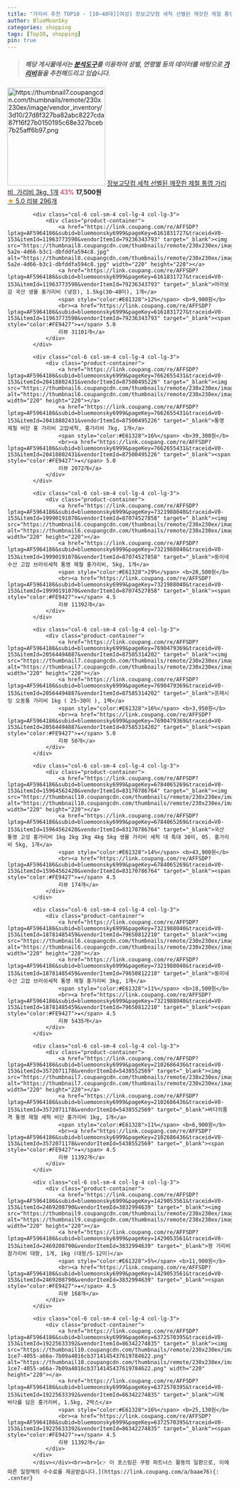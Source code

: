 ```yaml
---
title: "가리비 추천 TOP10 - [10~40대][여성] 장보고닷컴 세척 선별된 깨끗한 제철 통영 가리비, 가리비 3kg, 1개"
author: BlueMoonSky
categories: shopping
tags: [Top10, shopping]
pin: true
---
```


> ##### 해당 게시물에서는 [**분석도구**](https://itemscout.io/)를 이용하여 **성별**, **연령별** 등의 데이터를 바탕으로 [**가리비**](https://link.coupang.com/a/baae76)들을 추천해드리고 있습니다.
<div class="container"><div class="row">
            <div class="col-6 col-sm-4 col-lg-4 col-lg-3">
                <div class="product-container">
                    <a href="https://link.coupang.com/re/AFFSDP?lptag=AF5964186&subid=bluemoonsky6999&pageKey=7158541364&traceid=V0-153&itemId=18011293708&vendorItemId=85047271235" target="_blank"><img src="https://thumbnail7.coupangcdn.com/thumbnails/remote/230x230ex/image/vendor_inventory/3d10/27d8f327ba82abc8227cda87f16f27b0150195c68e327bceb7b25aff6b97.png" alt="https://thumbnail7.coupangcdn.com/thumbnails/remote/230x230ex/image/vendor_inventory/3d10/27d8f327ba82abc8227cda87f16f27b0150195c68e327bceb7b25aff6b97.png" width="220" height="220"></a>
                    <a href="https://link.coupang.com/re/AFFSDP?lptag=AF5964186&subid=bluemoonsky6999&pageKey=7158541364&traceid=V0-153&itemId=18011293708&vendorItemId=85047271235" target="_blank">장보고닷컴 세척 선별된 깨끗한 제철 통영 가리비, 가리비 3kg, 1개</a>
                    <span style="color:#E61328">43%</span> <b>17,500원</b>
                    <br><a href="https://link.coupang.com/re/AFFSDP?lptag=AF5964186&subid=bluemoonsky6999&pageKey=7158541364&traceid=V0-153&itemId=18011293708&vendorItemId=85047271235" target="_blank"><span style="color:#FE9427">★</span> 5.0
                    리뷰 296개</a>
                </div>
            </div>
            
            <div class="col-6 col-sm-4 col-lg-4 col-lg-3">
                <div class="product-container">
                    <a href="https://link.coupang.com/re/AFFSDP?lptag=AF5964186&subid=bluemoonsky6999&pageKey=6161831727&traceid=V0-153&itemId=11963773590&vendorItemId=79236343793" target="_blank"><img src="https://thumbnail8.coupangcdn.com/thumbnails/remote/230x230ex/image/retail/images/2021/11/04/13/8/68278cee-5a2e-4d66-b3c1-dbfddfa594c8.jpg" alt="https://thumbnail8.coupangcdn.com/thumbnails/remote/230x230ex/image/retail/images/2021/11/04/13/8/68278cee-5a2e-4d66-b3c1-dbfddfa594c8.jpg" width="220" height="220"></a>
                    <a href="https://link.coupang.com/re/AFFSDP?lptag=AF5964186&subid=bluemoonsky6999&pageKey=6161831727&traceid=V0-153&itemId=11963773590&vendorItemId=79236343793" target="_blank">아라보감 국산 생물 홍가리비 (냉장), 1.5kg(30~40미), 1개</a>
                    <span style="color:#E61328">12%</span> <b>9,900원</b>
                    <br><a href="https://link.coupang.com/re/AFFSDP?lptag=AF5964186&subid=bluemoonsky6999&pageKey=6161831727&traceid=V0-153&itemId=11963773590&vendorItemId=79236343793" target="_blank"><span style="color:#FE9427">★</span> 5.0
                    리뷰 31101개</a>
                </div>
            </div>
            
            <div class="col-6 col-sm-4 col-lg-4 col-lg-3">
                <div class="product-container">
                    <a href="https://link.coupang.com/re/AFFSDP?lptag=AF5964186&subid=bluemoonsky6999&pageKey=7662655431&traceid=V0-153&itemId=20418802431&vendorItemId=87500495226" target="_blank"><img src="https://thumbnail6.coupangcdn.com/thumbnails/remote/230x230ex/image/vendor_inventory/e2e2/8902fb94807ca3c81bb99d7487e14a3375856c46c8159b82454a4ffcf3e6.jpg" alt="https://thumbnail6.coupangcdn.com/thumbnails/remote/230x230ex/image/vendor_inventory/e2e2/8902fb94807ca3c81bb99d7487e14a3375856c46c8159b82454a4ffcf3e6.jpg" width="220" height="220"></a>
                    <a href="https://link.coupang.com/re/AFFSDP?lptag=AF5964186&subid=bluemoonsky6999&pageKey=7662655431&traceid=V0-153&itemId=20418802431&vendorItemId=87500495226" target="_blank">통영 제철 비단 홍 가리비 고압세척, 홍가리비 7kg, 1개</a>
                    <span style="color:#E61328">16%</span> <b>39,300원</b>
                    <br><a href="https://link.coupang.com/re/AFFSDP?lptag=AF5964186&subid=bluemoonsky6999&pageKey=7662655431&traceid=V0-153&itemId=20418802431&vendorItemId=87500495226" target="_blank"><span style="color:#FE9427">★</span> 5.0
                    리뷰 2072개</a>
                </div>
            </div>
            
            <div class="col-6 col-sm-4 col-lg-4 col-lg-3">
                <div class="product-container">
                    <a href="https://link.coupang.com/re/AFFSDP?lptag=AF5964186&subid=bluemoonsky6999&pageKey=7321988040&traceid=V0-153&itemId=19990191070&vendorItemId=87074527858" target="_blank"><img src="https://thumbnail6.coupangcdn.com/thumbnails/remote/230x230ex/image/vendor_inventory/3870/04d127742dbcb04339353697058af9cefe8c2f89251b92831a75a8350659.png" alt="https://thumbnail6.coupangcdn.com/thumbnails/remote/230x230ex/image/vendor_inventory/3870/04d127742dbcb04339353697058af9cefe8c2f89251b92831a75a8350659.png" width="220" height="220"></a>
                    <a href="https://link.coupang.com/re/AFFSDP?lptag=AF5964186&subid=bluemoonsky6999&pageKey=7321988040&traceid=V0-153&itemId=19990191070&vendorItemId=87074527858" target="_blank">둥이네수산 고압 브러쉬세척 통영 제철 홍가리비, 5kg, 1개</a>
                    <span style="color:#E61328">29%</span> <b>28,500원</b>
                    <br><a href="https://link.coupang.com/re/AFFSDP?lptag=AF5964186&subid=bluemoonsky6999&pageKey=7321988040&traceid=V0-153&itemId=19990191070&vendorItemId=87074527858" target="_blank"><span style="color:#FE9427">★</span> 4.5
                    리뷰 11392개</a>
                </div>
            </div>
            
            <div class="col-6 col-sm-4 col-lg-4 col-lg-3">
                <div class="product-container">
                    <a href="https://link.coupang.com/re/AFFSDP?lptag=AF5964186&subid=bluemoonsky6999&pageKey=7690479369&traceid=V0-153&itemId=20564494887&vendorItemId=87585314202" target="_blank"><img src="https://thumbnail7.coupangcdn.com/thumbnails/remote/230x230ex/image/vendor_inventory/bcb3/02cd0a97518241dc409daef7ff8564341ad052df8dc6fc7305da0d3b6f26.jpg" alt="https://thumbnail7.coupangcdn.com/thumbnails/remote/230x230ex/image/vendor_inventory/bcb3/02cd0a97518241dc409daef7ff8564341ad052df8dc6fc7305da0d3b6f26.jpg" width="220" height="220"></a>
                    <a href="https://link.coupang.com/re/AFFSDP?lptag=AF5964186&subid=bluemoonsky6999&pageKey=7690479369&traceid=V0-153&itemId=20564494887&vendorItemId=87585314202" target="_blank">프레시잉 오동통 가리비 1kg ( 25~30미 ), 1팩</a>
                    <span style="color:#E61328">16%</span> <b>3,950원</b>
                    <br><a href="https://link.coupang.com/re/AFFSDP?lptag=AF5964186&subid=bluemoonsky6999&pageKey=7690479369&traceid=V0-153&itemId=20564494887&vendorItemId=87585314202" target="_blank"><span style="color:#FE9427">★</span> 5.0
                    리뷰 50개</a>
                </div>
            </div>
            
            <div class="col-6 col-sm-4 col-lg-4 col-lg-3">
                <div class="product-container">
                    <a href="https://link.coupang.com/re/AFFSDP?lptag=AF5964186&subid=bluemoonsky6999&pageKey=6784065269&traceid=V0-153&itemId=15964562420&vendorItemId=83170786764" target="_blank"><img src="https://thumbnail10.coupangcdn.com/thumbnails/remote/230x230ex/image/vendor_inventory/83cb/0d8449554c4f58eaec039d31fb53e9ec608d2b0aa120608b2df5d0619c82.jpg" alt="https://thumbnail10.coupangcdn.com/thumbnails/remote/230x230ex/image/vendor_inventory/83cb/0d8449554c4f58eaec039d31fb53e9ec608d2b0aa120608b2df5d0619c82.jpg" width="220" height="220"></a>
                    <a href="https://link.coupang.com/re/AFFSDP?lptag=AF5964186&subid=bluemoonsky6999&pageKey=6784065269&traceid=V0-153&itemId=15964562420&vendorItemId=83170786764" target="_blank">국산 통영 고성 홍가리비 1kg 2kg 3kg 4kg 5kg 생물 가리비 세척 대 특대 30미, 05. 홍가리비 5kg, 1개</a>
                    <span style="color:#E61328">14%</span> <b>43,900원</b>
                    <br><a href="https://link.coupang.com/re/AFFSDP?lptag=AF5964186&subid=bluemoonsky6999&pageKey=6784065269&traceid=V0-153&itemId=15964562420&vendorItemId=83170786764" target="_blank"><span style="color:#FE9427">★</span> 4.5
                    리뷰 174개</a>
                </div>
            </div>
            
            <div class="col-6 col-sm-4 col-lg-4 col-lg-3">
                <div class="product-container">
                    <a href="https://link.coupang.com/re/AFFSDP?lptag=AF5964186&subid=bluemoonsky6999&pageKey=7321988040&traceid=V0-153&itemId=18781485459&vendorItemId=79650812210" target="_blank"><img src="https://thumbnail6.coupangcdn.com/thumbnails/remote/230x230ex/image/vendor_inventory/3870/04d127742dbcb04339353697058af9cefe8c2f89251b92831a75a8350659.png" alt="https://thumbnail6.coupangcdn.com/thumbnails/remote/230x230ex/image/vendor_inventory/3870/04d127742dbcb04339353697058af9cefe8c2f89251b92831a75a8350659.png" width="220" height="220"></a>
                    <a href="https://link.coupang.com/re/AFFSDP?lptag=AF5964186&subid=bluemoonsky6999&pageKey=7321988040&traceid=V0-153&itemId=18781485459&vendorItemId=79650812210" target="_blank">둥이네수산 고압 브러쉬세척 통영 제철 홍가리비 3kg, 1개</a>
                    <span style="color:#E61328">11%</span> <b>18,500원</b>
                    <br><a href="https://link.coupang.com/re/AFFSDP?lptag=AF5964186&subid=bluemoonsky6999&pageKey=7321988040&traceid=V0-153&itemId=18781485459&vendorItemId=79650812210" target="_blank"><span style="color:#FE9427">★</span> 4.5
                    리뷰 5435개</a>
                </div>
            </div>
            
            <div class="col-6 col-sm-4 col-lg-4 col-lg-3">
                <div class="product-container">
                    <a href="https://link.coupang.com/re/AFFSDP?lptag=AF5964186&subid=bluemoonsky6999&pageKey=2102686436&traceid=V0-153&itemId=3572071178&vendorItemId=5438552569" target="_blank"><img src="https://thumbnail7.coupangcdn.com/thumbnails/remote/230x230ex/image/vendor_inventory/75d8/6a067ec824e078d00f00791dc60b20ca7659012a1812af9db90fdfd266e1.JPG" alt="https://thumbnail7.coupangcdn.com/thumbnails/remote/230x230ex/image/vendor_inventory/75d8/6a067ec824e078d00f00791dc60b20ca7659012a1812af9db90fdfd266e1.JPG" width="220" height="220"></a>
                    <a href="https://link.coupang.com/re/AFFSDP?lptag=AF5964186&subid=bluemoonsky6999&pageKey=2102686436&traceid=V0-153&itemId=3572071178&vendorItemId=5438552569" target="_blank">바다의품격 통영 제철 세척 비단 홍가리비 1kg, 1개</a>
                    <span style="color:#E61328">11%</span> <b>6,900원</b>
                    <br><a href="https://link.coupang.com/re/AFFSDP?lptag=AF5964186&subid=bluemoonsky6999&pageKey=2102686436&traceid=V0-153&itemId=3572071178&vendorItemId=5438552569" target="_blank"><span style="color:#FE9427">★</span> 4.5
                    리뷰 11392개</a>
                </div>
            </div>
            
            <div class="col-6 col-sm-4 col-lg-4 col-lg-3">
                <div class="product-container">
                    <a href="https://link.coupang.com/re/AFFSDP?lptag=AF5964186&subid=bluemoonsky6999&pageKey=1429053561&traceid=V0-153&itemId=2469208790&vendorItemId=3832994639" target="_blank"><img src="https://thumbnail9.coupangcdn.com/thumbnails/remote/230x230ex/image/vendor_inventory/9b84/fd9620308bc76253ea7178eef1cdb63a7b8c70dc964fdf679fcad7b78eaa.jpg" alt="https://thumbnail9.coupangcdn.com/thumbnails/remote/230x230ex/image/vendor_inventory/9b84/fd9620308bc76253ea7178eef1cdb63a7b8c70dc964fdf679fcad7b78eaa.jpg" width="220" height="220"></a>
                    <a href="https://link.coupang.com/re/AFFSDP?lptag=AF5964186&subid=bluemoonsky6999&pageKey=1429053561&traceid=V0-153&itemId=2469208790&vendorItemId=3832994639" target="_blank">왕 가리비 참가리비 대왕, 1개, 1kg (대왕/5-12미)</a>
                    <span style="color:#E61328">5%</span> <b>11,900원</b>
                    <br><a href="https://link.coupang.com/re/AFFSDP?lptag=AF5964186&subid=bluemoonsky6999&pageKey=1429053561&traceid=V0-153&itemId=2469208790&vendorItemId=3832994639" target="_blank"><span style="color:#FE9427">★</span> 4.5
                    리뷰 168개</a>
                </div>
            </div>
            
            <div class="col-6 col-sm-4 col-lg-4 col-lg-3">
                <div class="product-container">
                    <a href="https://link.coupang.com/re/AFFSDP?lptag=AF5964186&subid=bluemoonsky6999&pageKey=6372570395&traceid=V0-153&itemId=19225633392&vendorItemId=86342274835" target="_blank"><img src="https://thumbnail10.coupangcdn.com/thumbnails/remote/230x230ex/image/retail/images/8a19d785-1ce7-4055-a66a-7b09a4016cb3714145437619784622.png" alt="https://thumbnail10.coupangcdn.com/thumbnails/remote/230x230ex/image/retail/images/8a19d785-1ce7-4055-a66a-7b09a4016cb3714145437619784622.png" width="220" height="220"></a>
                    <a href="https://link.coupang.com/re/AFFSDP?lptag=AF5964186&subid=bluemoonsky6999&pageKey=6372570395&traceid=V0-153&itemId=19225633392&vendorItemId=86342274835" target="_blank">다복 바다를 담은 홍가리비, 1.5kg, 2박스</a>
                    <span style="color:#E61328">16%</span> <b>25,130원</b>
                    <br><a href="https://link.coupang.com/re/AFFSDP?lptag=AF5964186&subid=bluemoonsky6999&pageKey=6372570395&traceid=V0-153&itemId=19225633392&vendorItemId=86342274835" target="_blank"><span style="color:#FE9427">★</span> 4.5
                    리뷰 11392개</a>
                </div>
            </div>
            </div></div><br><br>[👉 이 포스팅은 쿠팡 파트너스 활동의 일환으로, 이에 따른 일정액의 수수료를 제공받습니다.](https://link.coupang.com/a/baae76){: .center}